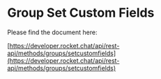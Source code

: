 # Group Set Custom Fields

Please find the document here: 

[https://developer.rocket.chat/api/rest-api/methods/groups/setcustomfields](https://developer.rocket.chat/api/rest-api/methods/groups/setcustomfields)

